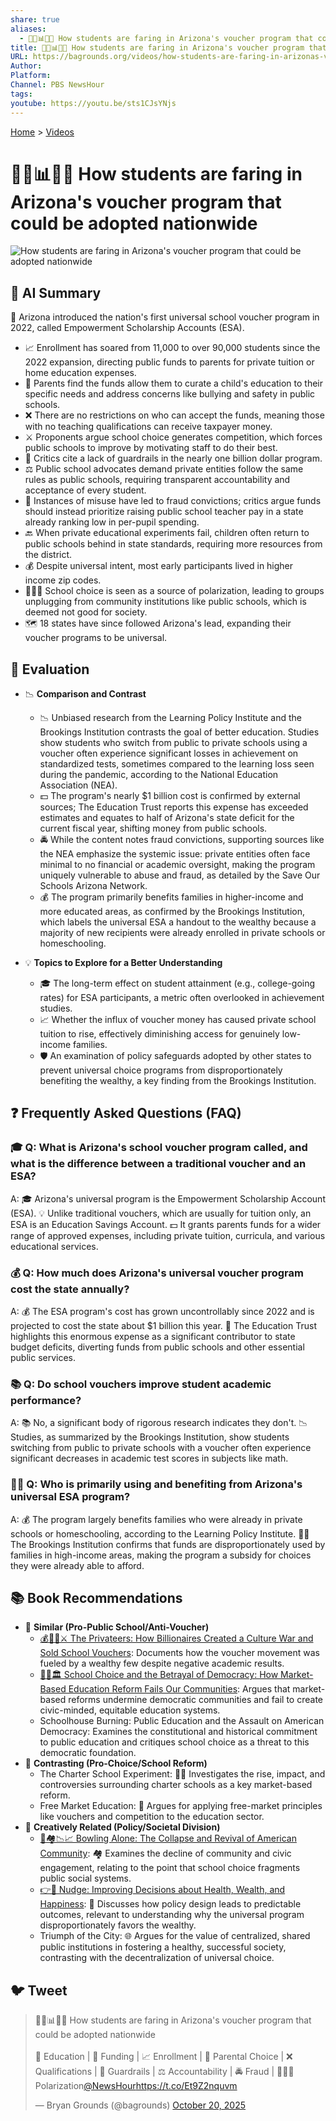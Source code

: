 ```yaml
---
share: true
aliases:
  - 🏫💸📊🇺🇸 How students are faring in Arizona's voucher program that could be adopted nationwide
title: 🏫💸📊🇺🇸 How students are faring in Arizona's voucher program that could be adopted nationwide
URL: https://bagrounds.org/videos/how-students-are-faring-in-arizonas-voucher-program-that-could-be-adopted-nationwide
Author:
Platform:
Channel: PBS NewsHour
tags:
youtube: https://youtu.be/sts1CJsYNjs
---
```

[Home](../index.md) > [Videos](./index.md)  
# 🏫💸📊🇺🇸 How students are faring in Arizona's voucher program that could be adopted nationwide  
![How students are faring in Arizona's voucher program that could be adopted nationwide](https://youtu.be/sts1CJsYNjs)  
  
## 🤖 AI Summary  
📜 Arizona introduced the nation's first universal school voucher program in 2022, called Empowerment Scholarship Accounts (ESA).  
* 📈 Enrollment has soared from 11,000 to over 90,000 students since the 2022 expansion, directing public funds to parents for private tuition or home education expenses.  
* 🎁 Parents find the funds allow them to curate a child's education to their specific needs and address concerns like bullying and safety in public schools.  
* ❌ There are no restrictions on who can accept the funds, meaning those with no teaching qualifications can receive taxpayer money.  
* ⚔️ Proponents argue school choice generates competition, which forces public schools to improve by motivating staff to do their best.  
* 🚨 Critics cite a lack of guardrails in the nearly one billion dollar program.  
* ⚖️ Public school advocates demand private entities follow the same rules as public schools, requiring transparent accountability and acceptance of every student.  
* 💸 Instances of misuse have led to fraud convictions; critics argue funds should instead prioritize raising public school teacher pay in a state already ranking low in per-pupil spending.  
* 🔙 When private educational experiments fail, children often return to public schools behind in state standards, requiring more resources from the district.  
* 💰 Despite universal intent, most early participants lived in higher income zip codes.  
* 🧑‍🤝‍🧑 School choice is seen as a source of polarization, leading to groups unplugging from community institutions like public schools, which is deemed not good for society.  
* 🗺️ 18 states have since followed Arizona's lead, expanding their voucher programs to be universal.  
  
## 🤔 Evaluation  
* 📉 **Comparison and Contrast**  
    * 📉 Unbiased research from the Learning Policy Institute and the Brookings Institution contrasts the goal of better education. Studies show students who switch from public to private schools using a voucher often experience significant losses in achievement on standardized tests, sometimes compared to the learning loss seen during the pandemic, according to the National Education Association (NEA).  
    * 💵 The program's nearly $1 billion cost is confirmed by external sources; The Education Trust reports this expense has exceeded estimates and equates to half of Arizona's state deficit for the current fiscal year, shifting money from public schools.  
    * 🚔 While the content notes fraud convictions, supporting sources like the NEA emphasize the systemic issue: private entities often face minimal to no financial or academic oversight, making the program uniquely vulnerable to abuse and fraud, as detailed by the Save Our Schools Arizona Network.  
    * 💰 The program primarily benefits families in higher-income and more educated areas, as confirmed by the Brookings Institution, which labels the universal ESA a handout to the wealthy because a majority of new recipients were already enrolled in private schools or homeschooling.  
  
* 💡 **Topics to Explore for a Better Understanding**  
    * 🎓 The long-term effect on student attainment (e.g., college-going rates) for ESA participants, a metric often overlooked in achievement studies.  
    * 📈 Whether the influx of voucher money has caused private school tuition to rise, effectively diminishing access for genuinely low-income families.  
    * 🛡️ An examination of policy safeguards adopted by other states to prevent universal choice programs from disproportionately benefiting the wealthy, a key finding from the Brookings Institution.  
  
## ❓ Frequently Asked Questions (FAQ)  
  
### 🎓 Q: What is Arizona's school voucher program called, and what is the difference between a traditional voucher and an ESA?  
A: 🎓 Arizona's universal program is the Empowerment Scholarship Account (ESA). 💡 Unlike traditional vouchers, which are usually for tuition only, an ESA is an Education Savings Account. 💵 It grants parents funds for a wider range of approved expenses, including private tuition, curricula, and various educational services.  
  
### 💰 Q: How much does Arizona's universal voucher program cost the state annually?  
A: 💰 The ESA program's cost has grown uncontrollably since 2022 and is projected to cost the state about $1 billion this year. 🛑 The Education Trust highlights this enormous expense as a significant contributor to state budget deficits, diverting funds from public schools and other essential public services.  
  
### 📚 Q: Do school vouchers improve student academic performance?  
A: 📚 No, a significant body of rigorous research indicates they don't. 📉 Studies, as summarized by the Brookings Institution, show students switching from public to private schools with a voucher often experience significant decreases in academic test scores in subjects like math.  
  
### 🧑‍💻 Q: Who is primarily using and benefiting from Arizona's universal ESA program?  
A: 💰 The program largely benefits families who were already in private schools or homeschooling, according to the Learning Policy Institute. 🧑‍💻 The Brookings Institution confirms that funds are disproportionately used by families in high-income areas, making the program a subsidy for choices they were already able to afford.  
  
## 📚 Book Recommendations  
* 🚫 **Similar (Pro-Public School/Anti-Voucher)**  
    * [💰🧑‍🏫⚔️ The Privateers: How Billionaires Created a Culture War and Sold School Vouchers](../books/the-privateers-how-billionaires-created-a-culture-war-and-sold-school-vouchers.md): Documents how the voucher movement was fueled by a wealthy few despite negative academic results.  
    * [🏫💔🏛️ School Choice and the Betrayal of Democracy: How Market-Based Education Reform Fails Our Communities](../books/school-choice-and-the-betrayal-of-democracy-how-market-based-education-reform-fails-our-communities.md): Argues that market-based reforms undermine democratic communities and fail to create civic-minded, equitable education systems.  
    * Schoolhouse Burning: Public Education and the Assault on American Democracy: Examines the constitutional and historical commitment to public education and critiques school choice as a threat to this democratic foundation.  
* 💸 **Contrasting (Pro-Choice/School Reform)**  
    * The Charter School Experiment: 🧑‍🏫 Investigates the rise, impact, and controversies surrounding charter schools as a key market-based reform.  
    * Free Market Education: 🧭 Argues for applying free-market principles like vouchers and competition to the education sector.  
* 🧠 **Creatively Related (Policy/Societal Division)**  
    * [🎳🏘️📉📈 Bowling Alone: The Collapse and Revival of American Community](../books/bowling-alone.md): 🏘️ Examines the decline of community and civic engagement, relating to the point that school choice fragments public social systems.  
    * [👉🤏 Nudge: Improving Decisions about Health, Wealth, and Happiness](../books/nudge.md): 🧠 Discusses how policy design leads to predictable outcomes, relevant to understanding why the universal program disproportionately favors the wealthy.  
    * Triumph of the City: 🌐 Argues for the value of centralized, shared public institutions in fostering a healthy, successful society, contrasting with the decentralization of universal choice.  
  
## 🐦 Tweet  
<blockquote class="twitter-tweet" data-theme="dark"><p lang="en" dir="ltr">🏫💸📊🇺🇸 How students are faring in Arizona&#39;s voucher program that could be adopted nationwide<br><br>🏫 Education | 💸 Funding | 📈 Enrollment | 🎁 Parental Choice | ❌ Qualifications | 🚨 Guardrails | ⚖️ Accountability | 🚔 Fraud | 🧑‍🤝‍🧑 Polarization<a href="https://twitter.com/NewsHour?ref_src=twsrc%5Etfw">@NewsHour</a><a href="https://t.co/Et9Z2nquvm">https://t.co/Et9Z2nquvm</a></p>&mdash; Bryan Grounds (@bagrounds) <a href="https://twitter.com/bagrounds/status/1980079737809895857?ref_src=twsrc%5Etfw">October 20, 2025</a></blockquote> <script async src="https://platform.twitter.com/widgets.js" charset="utf-8"></script>
